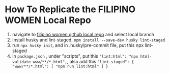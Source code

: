 # How To Replicate the FILIPINO WOMEN Local Repo
1. navigate to [filipino women github local repo](https://github.com/afafilo/filipino-women.com) and select local branch
2. install husky and lint-staged, `npm install --save-dev husky lint-staged`
3. run `npx husky init`, and in .husky/pre-commit file, put this npx lint-staged
4. in `package.json` , under "scripts", put this `"lint:html": "npx html-validate www/**/*.html",`, also add this 
	`"lint-staged": {
			"www/**/*.html": [
				"npm run lint:html"
			]
		}`
